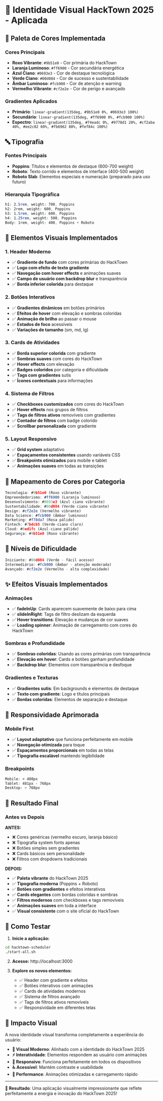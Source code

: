 # 🎨 Identidade Visual HackTown 2025 - Aplicada

## 🌈 **Paleta de Cores Implementada**

### **Cores Principais**
- **Roxo Vibrante**: `#9b51e0` - Cor primária do HackTown
- **Laranja Luminoso**: `#ff6900` - Cor secundária energética
- **Azul Ciano**: `#0693e3` - Cor de destaque tecnológica
- **Verde Ciano**: `#00d084` - Cor de sucesso e sustentabilidade
- **Âmbar Luminoso**: `#fcb900` - Cor de atenção e warning
- **Vermelho Vibrante**: `#cf2e2e` - Cor de perigo e avançado

### **Gradientes Aplicados**
- **Primário**: `linear-gradient(135deg, #9b51e0 0%, #0693e3 100%)`
- **Secundário**: `linear-gradient(135deg, #ff6900 0%, #fcb900 100%)`
- **Espectro**: `linear-gradient(135deg, #74eadc 0%, #9778d1 20%, #cf2aba 40%, #ee2c82 60%, #fb6962 80%, #fef84c 100%)`

## 🔤 **Tipografia**

### **Fontes Principais**
- **Poppins**: Títulos e elementos de destaque (600-700 weight)
- **Roboto**: Texto corrido e elementos de interface (400-500 weight)
- **Roboto Slab**: Elementos especiais e numeração (preparado para uso futuro)

### **Hierarquia Tipográfica**
```css
h1: 2.5rem, weight: 700, Poppins
h2: 2rem, weight: 600, Poppins  
h3: 1.5rem, weight: 600, Poppins
h4: 1.25rem, weight: 500, Poppins
Body: 1rem, weight: 400, Poppins + Roboto
```

## 🎯 **Elementos Visuais Implementados**

### **1. Header Moderno**
- ✅ **Gradiente de fundo** com cores primárias do HackTown
- ✅ **Logo com efeito de texto gradiente** 
- ✅ **Navegação com hover effects** e animações suaves
- ✅ **Campo de usuário com backdrop blur** e transparência
- ✅ **Borda inferior colorida** para destaque

### **2. Botões Interativos**
- ✅ **Gradientes dinâmicos** em botões primários
- ✅ **Efeitos de hover** com elevação e sombras coloridas
- ✅ **Animação de brilho** ao passar o mouse
- ✅ **Estados de foco** acessíveis
- ✅ **Variações de tamanho** (sm, md, lg)

### **3. Cards de Atividades**
- ✅ **Borda superior colorida** com gradiente
- ✅ **Sombras suaves** com cores do HackTown
- ✅ **Hover effects** com elevação
- ✅ **Badges coloridos** por categoria e dificuldade
- ✅ **Tags com gradientes** sutis
- ✅ **Ícones contextuais** para informações

### **4. Sistema de Filtros**
- ✅ **Checkboxes customizados** com cores do HackTown
- ✅ **Hover effects** nos grupos de filtros
- ✅ **Tags de filtros ativos** removíveis com gradientes
- ✅ **Contador de filtros** com badge colorido
- ✅ **Scrollbar personalizada** com gradiente

### **5. Layout Responsivo**
- ✅ **Grid system** adaptativo
- ✅ **Espaçamentos consistentes** usando variáveis CSS
- ✅ **Breakpoints otimizados** para mobile e tablet
- ✅ **Animações suaves** em todas as transições

## 🎨 **Mapeamento de Cores por Categoria**

```javascript
Tecnologia: #9b51e0 (Roxo vibrante)
Empreendedorismo: #ff6900 (Laranja luminoso)
Desenvolvimento: #0693e3 (Azul ciano vibrante)
Sustentabilidade: #00d084 (Verde ciano vibrante)
Design: #cf2e2e (Vermelho vibrante)
Data Science: #fcb900 (Âmbar luminoso)
Marketing: #f78da7 (Rosa pálido)
Fintech: #7bdcb5 (Verde-ciano claro)
Cloud: #8ed1fc (Azul-ciano pálido)
Segurança: #9b51e0 (Roxo vibrante)
```

## 🎯 **Níveis de Dificuldade**

```javascript
Iniciante: #00d084 (Verde - fácil acesso)
Intermediário: #fcb900 (Âmbar - atenção moderada)
Avançado: #cf2e2e (Vermelho - alta complexidade)
```

## ✨ **Efeitos Visuais Implementados**

### **Animações**
- ✅ **fadeInUp**: Cards aparecem suavemente de baixo para cima
- ✅ **slideInRight**: Tags de filtro deslizam da esquerda
- ✅ **Hover transitions**: Elevação e mudanças de cor suaves
- ✅ **Loading spinner**: Animação de carregamento com cores do HackTown

### **Sombras e Profundidade**
- ✅ **Sombras coloridas**: Usando as cores primárias com transparência
- ✅ **Elevação em hover**: Cards e botões ganham profundidade
- ✅ **Backdrop blur**: Elementos com transparência e desfoque

### **Gradientes e Texturas**
- ✅ **Gradientes sutis**: Em backgrounds e elementos de destaque
- ✅ **Texto com gradiente**: Logo e títulos principais
- ✅ **Bordas coloridas**: Elementos de separação e destaque

## 📱 **Responsividade Aprimorada**

### **Mobile First**
- ✅ **Layout adaptativo** que funciona perfeitamente em mobile
- ✅ **Navegação otimizada** para toque
- ✅ **Espaçamentos proporcionais** em todas as telas
- ✅ **Tipografia escalável** mantendo legibilidade

### **Breakpoints**
```css
Mobile: < 480px
Tablet: 481px - 768px  
Desktop: > 768px
```

## 🎉 **Resultado Final**

### **Antes vs Depois**

**ANTES:**
- ❌ Cores genéricas (vermelho escuro, laranja básico)
- ❌ Tipografia system fonts apenas
- ❌ Botões simples sem gradientes
- ❌ Cards básicos sem personalidade
- ❌ Filtros com dropdowns tradicionais

**DEPOIS:**
- ✅ **Paleta vibrante** do HackTown 2025
- ✅ **Tipografia moderna** (Poppins + Roboto)
- ✅ **Botões com gradientes** e efeitos interativos
- ✅ **Cards elegantes** com bordas coloridas e sombras
- ✅ **Filtros modernos** com checkboxes e tags removíveis
- ✅ **Animações suaves** em toda a interface
- ✅ **Visual consistente** com o site oficial do HackTown

## 🚀 **Como Testar**

1. **Inicie a aplicação:**
```bash
cd hacktown-scheduler
./start-all.sh
```

2. **Acesse:** http://localhost:3000

3. **Explore os novos elementos:**
   - ✅ Header com gradiente e efeitos
   - ✅ Botões interativos com animações
   - ✅ Cards de atividades modernos
   - ✅ Sistema de filtros avançado
   - ✅ Tags de filtros ativos removíveis
   - ✅ Responsividade em diferentes telas

## 🎯 **Impacto Visual**

A nova identidade visual transforma completamente a experiência do usuário:

- **🎨 Visual Moderno**: Alinhado com a identidade do HackTown 2025
- **⚡ Interatividade**: Elementos respondem ao usuário com animações
- **📱 Responsivo**: Funciona perfeitamente em todos os dispositivos
- **♿ Acessível**: Mantém contraste e usabilidade
- **🚀 Performance**: Animações otimizadas e carregamento rápido

---

**🎉 Resultado**: Uma aplicação visualmente impressionante que reflete perfeitamente a energia e inovação do HackTown 2025!
